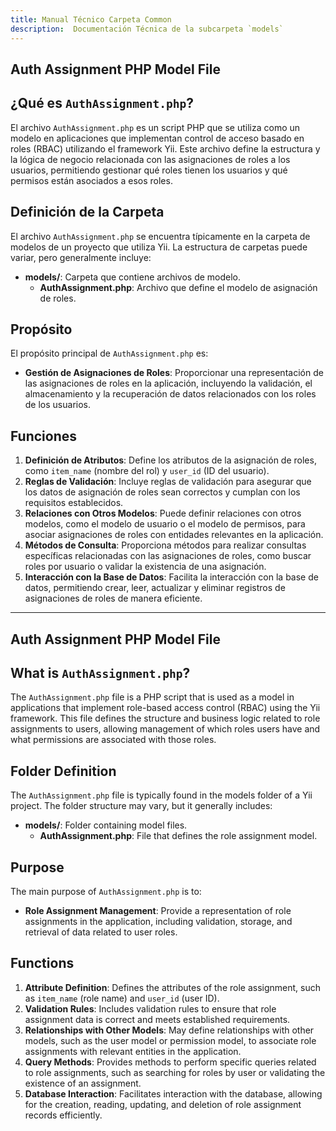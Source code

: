 ```yaml
---
title: Manual Técnico Carpeta Common
description:  Documentación Técnica de la subcarpeta `models`
---
```


## Auth Assignment PHP Model File

## ¿Qué es `AuthAssignment.php`?

El archivo `AuthAssignment.php` es un script PHP que se utiliza como un modelo en aplicaciones que implementan control de acceso basado en roles (RBAC) utilizando el framework Yii. Este archivo define la estructura y la lógica de negocio relacionada con las asignaciones de roles a los usuarios, permitiendo gestionar qué roles tienen los usuarios y qué permisos están asociados a esos roles.

## Definición de la Carpeta

El archivo `AuthAssignment.php` se encuentra típicamente en la carpeta de modelos de un proyecto que utiliza Yii. La estructura de carpetas puede variar, pero generalmente incluye:

- **models/**: Carpeta que contiene archivos de modelo.
  - **AuthAssignment.php**: Archivo que define el modelo de asignación de roles.

## Propósito

El propósito principal de `AuthAssignment.php` es:

- **Gestión de Asignaciones de Roles**: Proporcionar una representación de las asignaciones de roles en la aplicación, incluyendo la validación, el almacenamiento y la recuperación de datos relacionados con los roles de los usuarios.

## Funciones

1. **Definición de Atributos**: Define los atributos de la asignación de roles, como `item_name` (nombre del rol) y `user_id` (ID del usuario).
2. **Reglas de Validación**: Incluye reglas de validación para asegurar que los datos de asignación de roles sean correctos y cumplan con los requisitos establecidos.
3. **Relaciones con Otros Modelos**: Puede definir relaciones con otros modelos, como el modelo de usuario o el modelo de permisos, para asociar asignaciones de roles con entidades relevantes en la aplicación.
4. **Métodos de Consulta**: Proporciona métodos para realizar consultas específicas relacionadas con las asignaciones de roles, como buscar roles por usuario o validar la existencia de una asignación.
5. **Interacción con la Base de Datos**: Facilita la interacción con la base de datos, permitiendo crear, leer, actualizar y eliminar registros de asignaciones de roles de manera eficiente.

---

## Auth Assignment PHP Model File

## What is `AuthAssignment.php`?

The `AuthAssignment.php` file is a PHP script that is used as a model in applications that implement role-based access control (RBAC) using the Yii framework. This file defines the structure and business logic related to role assignments to users, allowing management of which roles users have and what permissions are associated with those roles.

## Folder Definition

The `AuthAssignment.php` file is typically found in the models folder of a Yii project. The folder structure may vary, but it generally includes:

- **models/**: Folder containing model files.
  - **AuthAssignment.php**: File that defines the role assignment model.

## Purpose

The main purpose of `AuthAssignment.php` is to:

- **Role Assignment Management**: Provide a representation of role assignments in the application, including validation, storage, and retrieval of data related to user roles.

## Functions

1. **Attribute Definition**: Defines the attributes of the role assignment, such as `item_name` (role name) and `user_id` (user ID).
2. **Validation Rules**: Includes validation rules to ensure that role assignment data is correct and meets established requirements.
3. **Relationships with Other Models**: May define relationships with other models, such as the user model or permission model, to associate role assignments with relevant entities in the application.
4. **Query Methods**: Provides methods to perform specific queries related to role assignments, such as searching for roles by user or validating the existence of an assignment.
5. **Database Interaction**: Facilitates interaction with the database, allowing for the creation, reading, updating, and deletion of role assignment records efficiently.